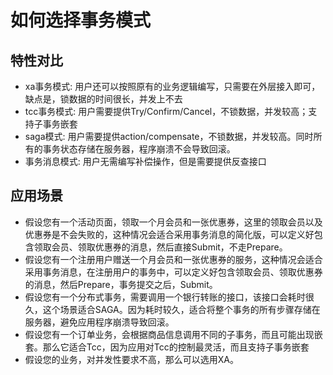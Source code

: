 # 如何选择事务模式

## 特性对比

- xa事务模式: 用户还可以按照原有的业务逻辑编写，只需要在外层接入即可，缺点是，锁数据的时间很长，并发上不去
- tcc事务模式: 用户需要提供Try/Confirm/Cancel，不锁数据，并发较高；支持子事务嵌套
- saga模式: 用户需要提供action/compensate，不锁数据，并发较高。同时所有的事务状态存储在服务器，程序崩溃不会导致回滚。
- 事务消息模式: 用户无需编写补偿操作，但是需要提供反查接口

## 应用场景

- 假设您有一个活动页面，领取一个月会员和一张优惠券，这里的领取会员以及优惠券是不会失败的，这种情况会适合采用事务消息的简化版，可以定义好包含领取会员、领取优惠券的消息，然后直接Submit，不走Prepare。
- 假设您有一个注册用户赠送一个月会员和一张优惠券的服务，这种情况会适合采用事务消息，在注册用户的事务中，可以定义好包含领取会员、领取优惠券的消息，然后Prepare，事务提交之后，Submit。
- 假设您有一个分布式事务，需要调用一个银行转账的接口，该接口会耗时很久，这个场景适合SAGA。因为耗时较久，适合将整个事务的所有步骤存储在服务器，避免应用程序崩溃导致回滚。
- 假设您有一个订单业务，会根据商品信息调用不同的子事务，而且可能出现嵌套。那么它适合Tcc，因为应用对Tcc的控制最灵活，而且支持子事务嵌套
- 假设您的业务，对并发性要求不高，那么可以选用XA。
